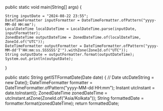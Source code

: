 public static void main(String[] args) {

    String inputDate = "2024-08-22 23:55";
    DateTimeFormatter inputFormatter = DateTimeFormatter.ofPattern("yyyy-MM-dd HH:mm");
    LocalDateTime localDateTime = LocalDateTime.parse(inputDate, inputFormatter);
    ZonedDateTime outputDateTime = ZonedDateTime.of(localDateTime, ZoneId.of("UTC"));
    DateTimeFormatter outputFormatter = DateTimeFormatter.ofPattern("yyyy-MM-dd'T'HH:mm:ss.SSSSSS'Z'").withZone(ZoneId.of("UTC"));
    String outputDate = outputFormatter.format(outputDateTime);
    System.out.println(outputDate);

}


 public static String getISTFormatDate(Date date) {
//    Date utcDateString = new Date();
        DateTimeFormatter formatter = DateTimeFormatter.ofPattern("yyyy-MM-dd HH:mm");
        Instant utcInstant = date.toInstant();
        ZonedDateTime zonedDateTime = utcInstant.atZone(ZoneId.of("Asia/Kolkata"));
        String formattedDate = formatter.format(zonedDateTime);
        return formattedDate;
